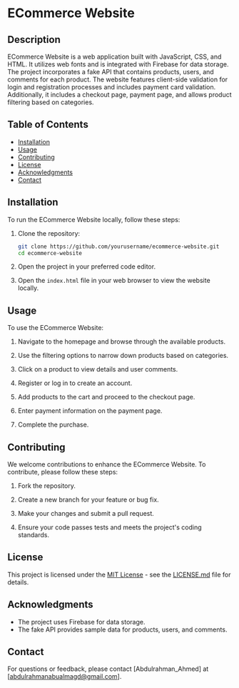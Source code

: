 # ECommerce Website

## Description

ECommerce Website is a web application built with JavaScript, CSS, and HTML. It utilizes web fonts and is integrated with Firebase for data storage. The project incorporates a fake API that contains products, users, and comments for each product. The website features client-side validation for login and registration processes and includes payment card validation. Additionally, it includes a checkout page, payment page, and allows product filtering based on categories.

## Table of Contents

- [Installation](#installation)
- [Usage](#usage)
- [Contributing](#contributing)
- [License](#license)
- [Acknowledgments](#acknowledgments)
- [Contact](#contact)

## Installation

To run the ECommerce Website locally, follow these steps:

1. Clone the repository:

    ```bash
    git clone https://github.com/yourusername/ecommerce-website.git
    cd ecommerce-website
    ```

2. Open the project in your preferred code editor.

3. Open the `index.html` file in your web browser to view the website locally.

## Usage

To use the ECommerce Website:

1. Navigate to the homepage and browse through the available products.

2. Use the filtering options to narrow down products based on categories.

3. Click on a product to view details and user comments.

4. Register or log in to create an account.

5. Add products to the cart and proceed to the checkout page.

6. Enter payment information on the payment page.

7. Complete the purchase.

## Contributing

We welcome contributions to enhance the ECommerce Website. To contribute, please follow these steps:

1. Fork the repository.

2. Create a new branch for your feature or bug fix.

3. Make your changes and submit a pull request.

4. Ensure your code passes tests and meets the project's coding standards.

## License

This project is licensed under the [MIT License](LICENSE.md) - see the [LICENSE.md](LICENSE.md) file for details.

## Acknowledgments

- The project uses Firebase for data storage.
- The fake API provides sample data for products, users, and comments.

## Contact

For questions or feedback, please contact [Abdulrahman_Ahmed] at [abdulrahmanabualmagd@gmail.com].
